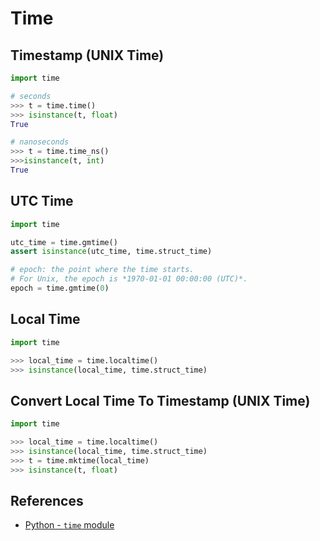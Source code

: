 # Time

## Timestamp (UNIX Time)

```python
import time

# seconds
>>> t = time.time()
>>> isinstance(t, float)
True

# nanoseconds
>>> t = time.time_ns()
>>>isinstance(t, int)
True
```

## UTC Time

```python
import time

utc_time = time.gmtime()
assert isinstance(utc_time, time.struct_time)

# epoch: the point where the time starts.
# For Unix, the epoch is *1970-01-01 00:00:00 (UTC)*.
epoch = time.gmtime(0)
```

## Local Time

```python
import time

>>> local_time = time.localtime()
>>> isinstance(local_time, time.struct_time)
```

## Convert Local Time To Timestamp (UNIX Time)

```python
import time

>>> local_time = time.localtime()
>>> isinstance(local_time, time.struct_time)
>>> t = time.mktime(local_time)
>>> isinstance(t, float)
```

## References

- [Python - `time` module](https://docs.python.org/3/library/time.html)
